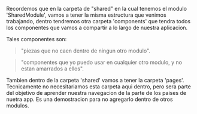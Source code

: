 Recordemos que en la carpeta de "shared" en la cual tenemos el modulo 'SharedModule', vamos a tener la misma estructura que venimos trabajando, dentro tendremos otra carpeta 'components' que tendra todos los componentes que vamos a compartir a lo largo de nuestra aplicacion. 

Tales componentes son:
> "piezas que no caen dentro de ningun otro modulo". 

>"componentes que yo puedo usar en cualquier otro modulo, y no estan amarrados a ellos".

Tambien dentro de la carpeta 'shared' vamos a tener la carpeta 'pages'. Tecnicamente no necesitariamos esta carpeta aqui dentro, pero sera parte del objetivo de aprender nuestra navegacion de la parte de los paises de nuetra app. Es una demostracion para no agregarlo dentro de otros modulos.

